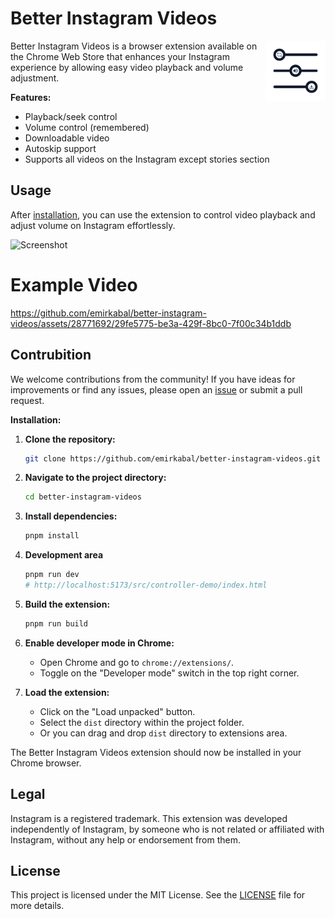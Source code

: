 # Better Instagram Videos

<img align="right" src="/public/icons/logo128.png" width=96 alt="Better Instagram Videos Logo">

Better Instagram Videos is a browser extension available on the Chrome Web Store that enhances your Instagram experience by allowing easy video playback and volume adjustment.

**Features:**

- Playback/seek control
- Volume control (remembered)
- Downloadable video
- Autoskip support
- Supports all videos on the Instagram except stories section

## Usage

After [installation](https://chromewebstore.google.com/detail/better-instagram-videos/aklkofahlebncdnciilboglligohenki), you can use the extension to control video playback and adjust volume on Instagram effortlessly.

![Screenshot](https://github.com/emirkabal/better-instagram-videos/assets/28771692/7b96c062-2f84-4da1-a0c3-94d45284dc8d)

# Example Video

https://github.com/emirkabal/better-instagram-videos/assets/28771692/29fe5775-be3a-429f-8bc0-7f00c34b1ddb

## Contrubition

We welcome contributions from the community! If you have ideas for improvements or find any issues, please open an [issue](https://github.com/emirkabal/better-instagram-videos/issues) or submit a pull request.

**Installation:**

1. **Clone the repository:**

   ```bash
   git clone https://github.com/emirkabal/better-instagram-videos.git
   ```

2. **Navigate to the project directory:**

   ```bash
   cd better-instagram-videos
   ```

3. **Install dependencies:**

   ```bash
   pnpm install
   ```

4. **Development area**

   ```bash
   pnpm run dev
   # http://localhost:5173/src/controller-demo/index.html
   ```

5. **Build the extension:**

   ```bash
   pnpm run build
   ```

6. **Enable developer mode in Chrome:**

   - Open Chrome and go to `chrome://extensions/`.
   - Toggle on the "Developer mode" switch in the top right corner.

7. **Load the extension:**
   - Click on the "Load unpacked" button.
   - Select the `dist` directory within the project folder.
   - Or you can drag and drop `dist` directory to extensions area.

The Better Instagram Videos extension should now be installed in your Chrome browser.

## Legal

Instagram is a registered trademark. This extension was developed independently of Instagram, by someone who is not related or affiliated with Instagram, without any help or endorsement from them.

## License

This project is licensed under the MIT License. See the [LICENSE](LICENSE) file for more details.
